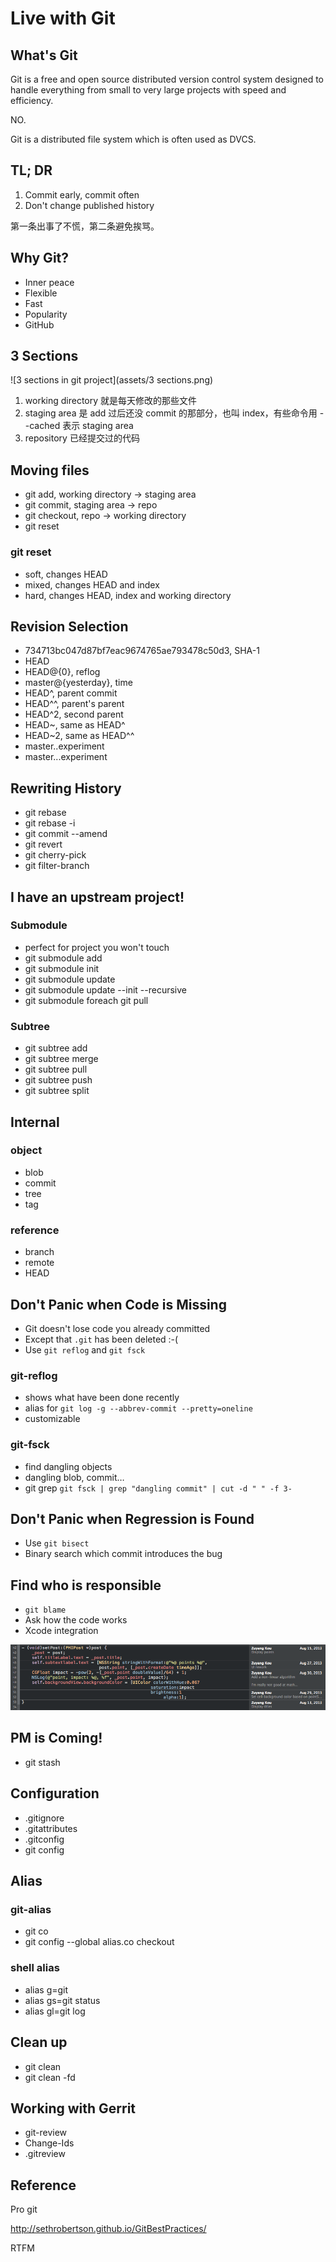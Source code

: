 # Live with Git

## What's Git

Git is a free and open source distributed version control system designed to handle everything from small to very large projects with speed and efficiency.

NO.

Git is a distributed file system which is often used as DVCS.

## TL; DR

1. Commit early, commit often
2. Don't change published history

第一条出事了不慌，第二条避免挨骂。

## Why Git?

- Inner peace
- Flexible
- Fast
- Popularity
- GitHub

## 3 Sections

![3 sections in git project](assets/3 sections.png)

1. working directory 就是每天修改的那些文件
2. staging area 是 add 过后还没 commit 的那部分，也叫 index，有些命令用 --cached 表示 staging area
3. repository 已经提交过的代码

## Moving files

- git add, working directory -> staging area
- git commit, staging area -> repo
- git checkout, repo -> working directory
- git reset

### git reset

- soft, changes HEAD
- mixed, changes HEAD and index
- hard, changes HEAD, index and working directory

## Revision Selection

- 734713bc047d87bf7eac9674765ae793478c50d3, SHA-1
- HEAD
- HEAD@{0}, reflog
- master@{yesterday}, time
- HEAD^, parent commit
- HEAD^^, parent's parent
- HEAD^2, second parent
- HEAD~, same as HEAD^
- HEAD~2, same as HEAD^^
- master..experiment
- master...experiment

## Rewriting History

- git rebase
- git rebase -i
- git commit --amend
- git revert
- git cherry-pick
- git filter-branch

## I have an upstream project!

### Submodule

- perfect for project you won't touch
- git submodule add
- git submodule init
- git submodule update
- git submodule update --init --recursive
- git submodule foreach git pull

### Subtree

- git subtree add
- git subtree merge
- git subtree pull
- git subtree push
- git subtree split

## Internal

### object

- blob
- commit
- tree
- tag

### reference

- branch
- remote
- HEAD

## Don't Panic when Code is Missing

- Git doesn't lose code you already committed
- Except that `.git` has been deleted :-(
- Use `git reflog` and `git fsck`

### git-reflog

- shows what have been done recently
- alias for `git log -g --abbrev-commit --pretty=oneline`
- customizable

### git-fsck

- find dangling objects
- dangling blob, commit…
- git grep <regex> `git fsck | grep "dangling commit" | cut -d " " -f 3-`

## Don't Panic when Regression is Found

- Use `git bisect`
- Binary search which commit introduces the bug

## Find who is responsible

- `git blame`
- Ask how the code works
- Xcode integration

![git-blame-xcode-integration](assets/git-blame-xcode-integration.png)

## PM is Coming!

- git stash

## Configuration

- .gitignore
- .gitattributes
- .gitconfig
- git config

## Alias

### git-alias

- git co
- git config --global alias.co checkout

### shell alias

- alias g=git
- alias gs=git status
- alias gl=git log

## Clean up

- git clean
- git clean -fd

## Working with Gerrit

- git-review
- Change-Ids
- .gitreview

## Reference

Pro git

http://sethrobertson.github.io/GitBestPractices/

RTFM
